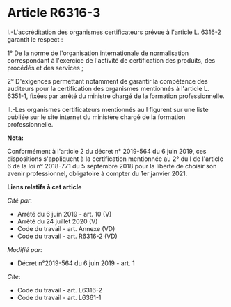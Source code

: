 # Article R6316-3

I.-L'accréditation des organismes certificateurs prévue à l'article L. 6316-2 garantit le respect : 

1° De la norme de l'organisation internationale de normalisation correspondant à l'exercice de l'activité de certification
des produits, des procédés et des services ; 

2° D'exigences permettant notamment de garantir la compétence des auditeurs pour la certification des organismes mentionnés à
l'article L. 6351-1, fixées par arrêté du ministre chargé de la formation professionnelle. 

II.-Les organismes certificateurs mentionnés au I figurent sur une liste publiée sur le site internet du ministère chargé de
la formation professionnelle.

**Nota:**

Conformément à l'article 2 du décret n° 2019-564 du 6 juin 2019, ces dispositions s'appliquent à la certification mentionnée
au 2° du I de l'article 6 de la loi n° 2018-771 du 5 septembre 2018 pour la liberté de choisir son avenir professionnel,
obligatoire à compter du 1er janvier 2021.

**Liens relatifs à cet article**

_Cité par_:

  - Arrêté du 6 juin 2019 - art. 10 (V)
  - Arrêté du 24 juillet 2020 (V)
  - Code du travail - art. Annexe (VD)
  - Code du travail - art. R6316-2 (VD)

_Modifié par_:

  - Décret n°2019-564 du 6 juin 2019 - art. 1

_Cite_:

  - Code du travail - art. L6316-2
  - Code du travail - art. L6361-1
